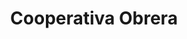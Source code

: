 ---
title: "Cooperativa Obrera"
url: /comodoro-rivadavia/cooperativa-obrera-2/
shop: supermercado
---
